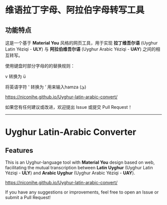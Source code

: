 # 维语拉丁字母、阿拉伯字母转写工具

## 功能特点

这是一个基于 **Material You** 风格的网页工具，用于实现 **拉丁维吾尔语** (Uyghur Latin Yéziqi - **ULY**) 与 **阿拉伯维吾尔语** (Uyghur Arabic Yéziqi - **UAY**) 之间的相互转写。

使用键盘时部分字母的的替换规则：

v 转换为 ü

将英语字符 ' 转换为 ʼ 用来输入hamza (ئ)

<https://niconihe.github.io/Uyghur-latin-arabic-convert/>

如果您有任何建议或改进，欢迎提出 Issue 或提交 Pull Request！

---

# Uyghur Latin-Arabic Converter

## Features

This is an Uyghur-language tool with **Material You** design based on web, facilitating the mutual transcription between **Latin Uyghur** (Uyghur Latin Yéziqi - **ULY**) and **Arabic Uyghur** (Uyghur Arabic Yéziqi - **UAY**).

<https://niconihe.github.io/Uyghur-latin-arabic-convert/>

If you have any suggestions or improvements, feel free to open an Issue or submit a Pull Request!
